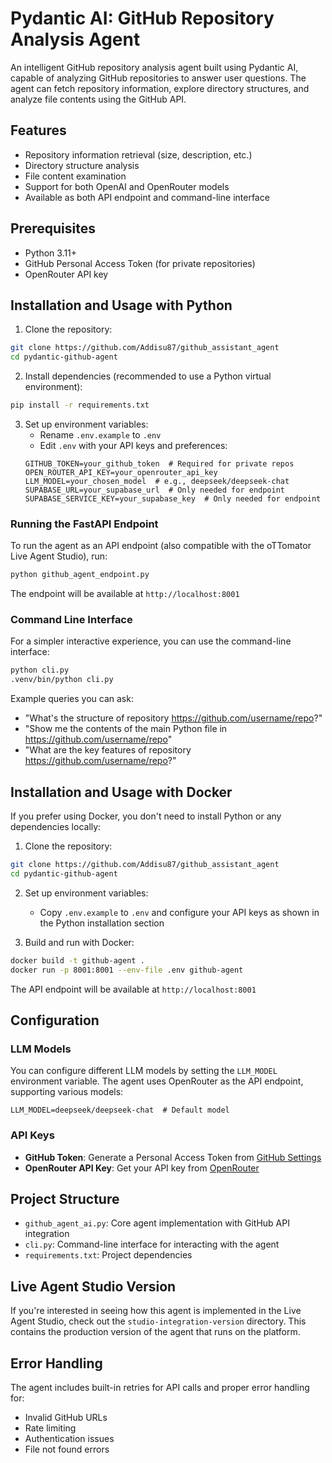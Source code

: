 # Pydantic AI: GitHub Repository Analysis Agent

An intelligent GitHub repository analysis agent built using Pydantic AI, capable of analyzing GitHub repositories to answer user questions. The agent can fetch repository information, explore directory structures, and analyze file contents using the GitHub API.

## Features

- Repository information retrieval (size, description, etc.)
- Directory structure analysis
- File content examination
- Support for both OpenAI and OpenRouter models
- Available as both API endpoint and command-line interface

## Prerequisites

- Python 3.11+
- GitHub Personal Access Token (for private repositories)
- OpenRouter API key

## Installation and Usage with Python

1. Clone the repository:

```bash
git clone https://github.com/Addisu87/github_assistant_agent
cd pydantic-github-agent
```

2. Install dependencies (recommended to use a Python virtual environment):

```bash
pip install -r requirements.txt
```

3. Set up environment variables:
   - Rename `.env.example` to `.env`
   - Edit `.env` with your API keys and preferences:
   ```env
   GITHUB_TOKEN=your_github_token  # Required for private repos
   OPEN_ROUTER_API_KEY=your_openrouter_api_key
   LLM_MODEL=your_chosen_model  # e.g., deepseek/deepseek-chat
   SUPABASE_URL=your_supabase_url  # Only needed for endpoint
   SUPABASE_SERVICE_KEY=your_supabase_key  # Only needed for endpoint
   ```

### Running the FastAPI Endpoint

To run the agent as an API endpoint (also compatible with the oTTomator Live Agent Studio), run:

```bash
python github_agent_endpoint.py
```

The endpoint will be available at `http://localhost:8001`

### Command Line Interface

For a simpler interactive experience, you can use the command-line interface:

```bash
python cli.py
.venv/bin/python cli.py
```

Example queries you can ask:

- "What's the structure of repository https://github.com/username/repo?"
- "Show me the contents of the main Python file in https://github.com/username/repo"
- "What are the key features of repository https://github.com/username/repo?"

## Installation and Usage with Docker

If you prefer using Docker, you don't need to install Python or any dependencies locally:

1. Clone the repository:

```bash
git clone https://github.com/Addisu87/github_assistant_agent
cd pydantic-github-agent
```

2. Set up environment variables:

   - Copy `.env.example` to `.env` and configure your API keys as shown in the Python installation section

3. Build and run with Docker:

```bash
docker build -t github-agent .
docker run -p 8001:8001 --env-file .env github-agent
```

The API endpoint will be available at `http://localhost:8001`

## Configuration

### LLM Models

You can configure different LLM models by setting the `LLM_MODEL` environment variable. The agent uses OpenRouter as the API endpoint, supporting various models:

```env
LLM_MODEL=deepseek/deepseek-chat  # Default model
```

### API Keys

- **GitHub Token**: Generate a Personal Access Token from [GitHub Settings](https://github.com/settings/tokens)
- **OpenRouter API Key**: Get your API key from [OpenRouter](https://openrouter.ai/)

## Project Structure

- `github_agent_ai.py`: Core agent implementation with GitHub API integration
- `cli.py`: Command-line interface for interacting with the agent
- `requirements.txt`: Project dependencies

## Live Agent Studio Version

If you're interested in seeing how this agent is implemented in the Live Agent Studio, check out the `studio-integration-version` directory. This contains the production version of the agent that runs on the platform.

## Error Handling

The agent includes built-in retries for API calls and proper error handling for:

- Invalid GitHub URLs
- Rate limiting
- Authentication issues
- File not found errors
